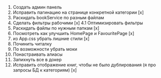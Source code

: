 1. Создать админ панель
2. Исправить пагинацию на странице конкретной категории [x]
3. Раскидать bookService по разным файлам
4. Сделать фильтры рабочими [x]
4.1 Оптимизировать фильтры
5. Раскидать файлы по нужным папкам [x]
6. Посмотреть как улучшить HomePage и FavouritePage [x]
7. из App.css убрать лишние стили [x]
8. Починить читалку
9. По возможности убрать моки
10. Понастраивать алиасы
11. Запихнуть все в докер
12. Исправить отображение книг, чтобы не было дублирования (я про запросы БД к категориям) [x]